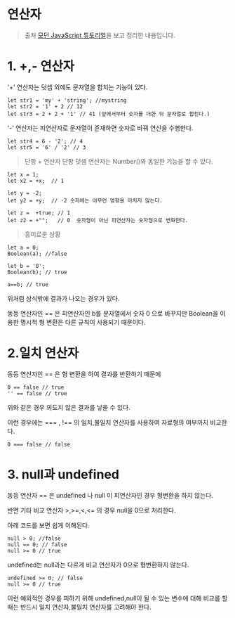 # 연산자

> 출처 [모던 JavaScript 튜토리얼](https://ko.javascript.info/)을 보고 정리한 내용입니다.

# 1. +,- 연산자

'+' 연산자는 덧셈 외에도 문자열을 합치는 기능이 있다.

```
let str1 = 'my' + 'string'; //mystring
let str2 = '1' + 2 // 12
let str3 = 2 + 2 + '1' // 41 (앞에서부터 숫자를 더한 뒤 문자열로 합친다.)
```

'-' 연산자는 피연산자로 문자열이 존재하면 숫자로 바꿔 연산을 수행한다.

```
let str4 = 6 - '2'; // 4
let str5 = '6' / '2' // 3
```

> 단항 + 연산자
> 단항 덧셈 연산자는 Number()와 동일한 기능을 할 수 있다.

```
let x = 1;
let x2 = +x;  // 1

let y = -2;
let y2 = +y;  // -2 숫자에는 아무런 영향을 미치지 않는다.

let z =  +true; // 1
let z2 = +"";   // 0  숫자형이 아닌 피연산자는 숫자형으로 변화한다.

```

> 흥미로운 상황

```
let a = 0;
Boolean(a); //false

let b = '0';
Boolean(b); // true

a==b; // true
```

위처럼 상식밖에 결과가 나오는 경우가 있다.

동등 연산자인 == 은 피연산자인 b를 문자열에서 숫자 0 으로 바꾸지만 Boolean을 이용한 명시적 형 변환은 다른 규칙이 사용되기 때문이다.

# 2.일치 연산자

동등 연산자인 == 은 형 변환을 하여 결과를 반환하기 때문에

```
0 == false // true
'' == false // true
```

위와 같은 경우 의도치 않은 결과를 낳을 수 있다.

이런 경우에는 === , !== 의 일치,불일치 연산자를 사용하여 자료형의 여부까지 비교한다.

```
0 === false // false
```

# 3. null과 undefined

동등 연산자 == 은 undefined 나 null 이 피연산자인 경우 형변환을 하지 않는다.

반면 기타 비교 연산자 >,>=,<,<= 의 경우 null을 0으로 처리한다.

아래 코드를 보면 쉽게 이해된다.

```
null > 0; //false
null == 0; // false
null >= 0 // true
```

undefined는 null과는 다르게 비교 연산자가 0으로 형변환하지 않는다.

```
undefined >= 0; // false
null >= 0 // true
```

이런 예외적인 경우를 피하기 위해 undefined,null이 될 수 있는 변수에 대해 비교를 할 때는 반드시 일치 연산자,불일치 연산자를 고려해야 한다.
